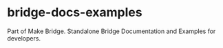 # bridge-docs-examples
Part of Make Bridge. Standalone Bridge Documentation and Examples for developers.
